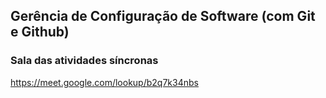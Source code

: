 ## Gerência de Configuração de Software (com Git e Github)

### Sala das atividades síncronas

https://meet.google.com/lookup/b2q7k34nbs 



